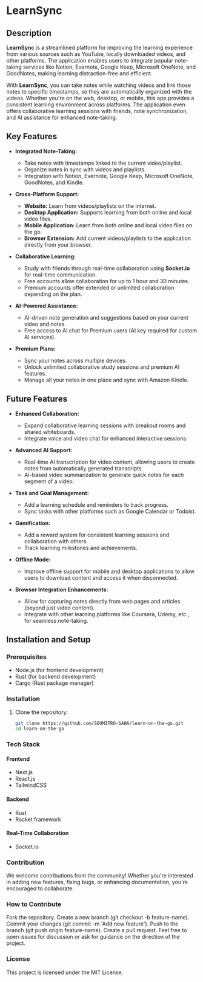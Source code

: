 # LearnSync

## Description

**LearnSync** is a streamlined platform for improving the learning experience from various sources such as YouTube, locally downloaded videos, and other platforms. The application enables users to integrate popular note-taking services like Notion, Evernote, Google Keep, Microsoft OneNote, and GoodNotes, making learning distraction-free and efficient.

With **LearnSync**, you can take notes while watching videos and link those notes to specific timestamps, so they are automatically organized with the videos. Whether you're on the web, desktop, or mobile, this app provides a consistent learning environment across platforms. The application even offers collaborative learning sessions with friends, note synchronization, and AI assistance for enhanced note-taking.

## Key Features

- **Integrated Note-Taking:**
  - Take notes with timestamps linked to the current video/playlist.
  - Organize notes in sync with videos and playlists.
  - Integration with Notion, Evernote, Google Keep, Microsoft OneNote, GoodNotes, and Kindle.
- **Cross-Platform Support:**

  - **Website:** Learn from videos/playlists on the internet.
  - **Desktop Application:** Supports learning from both online and local video files.
  - **Mobile Application:** Learn from both online and local video files on the go.
  - **Browser Extension:** Add current videos/playlists to the application directly from your browser.

- **Collaborative Learning:**

  - Study with friends through real-time collaboration using **Socket.io** for real-time communication.
  - Free accounts allow collaboration for up to 1 hour and 30 minutes.
  - Premium accounts offer extended or unlimited collaboration depending on the plan.

- **AI-Powered Assistance:**

  - AI-driven note generation and suggestions based on your current video and notes.
  - Free access to AI chat for Premium users (AI key required for custom AI services).

- **Premium Plans:**
  - Sync your notes across multiple devices.
  - Unlock unlimited collaborative study sessions and premium AI features.
  - Manage all your notes in one place and sync with Amazon Kindle.

## Future Features

- **Enhanced Collaboration:**

  - Expand collaborative learning sessions with breakout rooms and shared whiteboards.
  - Integrate voice and video chat for enhanced interactive sessions.

- **Advanced AI Support:**

  - Real-time AI transcription for video content, allowing users to create notes from automatically generated transcripts.
  - AI-based video summarization to generate quick notes for each segment of a video.

- **Task and Goal Management:**

  - Add a learning schedule and reminders to track progress.
  - Sync tasks with other platforms such as Google Calendar or Todoist.

- **Gamification:**

  - Add a reward system for consistent learning sessions and collaboration with others.
  - Track learning milestones and achievements.

- **Offline Mode:**

  - Improve offline support for mobile and desktop applications to allow users to download content and access it when disconnected.

- **Browser Integration Enhancements:**
  - Allow for capturing notes directly from web pages and articles (beyond just video content).
  - Integrate with other learning platforms like Coursera, Udemy, etc., for seamless note-taking.

## Installation and Setup

### Prerequisites

- Node.js (for frontend development)
- Rust (for backend development)
- Cargo (Rust package manager)

### Installation

1. Clone the repository:

   ```sh
   git clone https://github.com/SOUMITRO-SAHA/learn-on-the-go.git
   cd learn-on-the-go
   ```

### Tech Stack

#### Frontend

- Next.js
- React.js
- TailwindCSS

#### Backend

- Rust
- Rocket framework

#### Real-Time Collaboration

- Socket.io

### Contribution

We welcome contributions from the community! Whether you're interested in adding new features, fixing bugs, or enhancing documentation, you're encouraged to collaborate.

### How to Contribute

Fork the repository.
Create a new branch (git checkout -b feature-name).
Commit your changes (git commit -m 'Add new feature').
Push to the branch (git push origin feature-name).
Create a pull request.
Feel free to open issues for discussion or ask for guidance on the direction of the project.

### License

This project is licensed under the MIT License.
